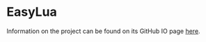 EasyLua
====

Information on the project can be found on its GitHub IO page [here](http://ragora.github.io/EasyLua).
